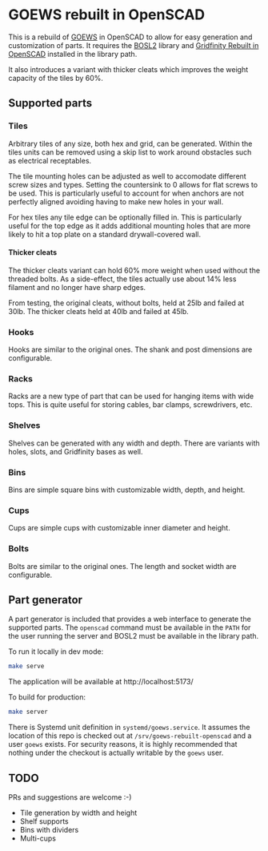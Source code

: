 # GOEWS rebuilt in OpenSCAD

This is a rebuild of [GOEWS](https://goews.xyz/) in OpenSCAD to allow for easy
generation and customization of parts. It requires the
[BOSL2](https://github.com/BelfrySCAD/BOSL2) library and
[Gridfinity Rebuilt in OpenSCAD](https://github.com/kennetek/gridfinity-rebuilt-openscad)
installed in the library path.

It also introduces a variant with thicker cleats which improves the weight capacity of
the tiles by 60%.

## Supported parts

### Tiles

Arbitrary tiles of any size, both hex and grid, can be generated. Within the tiles
units can be removed using a skip list to work around obstacles such as electrical
receptables.

The tile mounting holes can be adjusted as well to accomodate different screw sizes and
types. Setting the countersink to 0 allows for flat screws to be used. This is
particularly useful to account for when anchors are not perfectly aligned avoiding
having to make new holes in your wall.

For hex tiles any tile edge can be optionally filled in. This is particularly useful
for the top edge as it adds additional mounting holes that are more likely to hit a top
plate on a standard drywall-covered wall.

#### Thicker cleats

The thicker cleats variant can hold 60% more weight when used without the threaded
bolts. As a side-effect, the tiles actually use about 14% less filament and no longer
have sharp edges.

From testing, the original cleats, without bolts, held at 25lb and failed at 30lb. The
thicker cleats held at 40lb and failed at 45lb.

### Hooks

Hooks are similar to the original ones. The shank and post dimensions are
configurable.

### Racks

Racks are a new type of part that can be used for hanging items with wide tops. This is
quite useful for storing cables, bar clamps, screwdrivers, etc.

### Shelves

Shelves can be generated with any width and depth. There are variants with holes,
slots, and Gridfinity bases as well.

### Bins

Bins are simple square bins with customizable width, depth, and height.

### Cups

Cups are simple cups with customizable inner diameter and height.

### Bolts

Bolts are similar to the original ones. The length and socket width are configurable.

## Part generator

A part generator is included that provides a web interface to generate the supported
parts. The `openscad` command must be available in the `PATH` for the user running the
server and BOSL2 must be available in the library path.

To run it locally in dev mode:

```bash
make serve
```

The application will be available at http://localhost:5173/

To build for production:

```bash
make server
```

There is Systemd unit definition in `systemd/goews.service`. It assumes the location of
this repo is checked out at `/srv/goews-rebuilt-openscad` and a user `goews` exists.
For security reasons, it is highly recommended that nothing under the checkout is
actually writable by the `goews` user.

## TODO

PRs and suggestions are welcome :-)

* Tile generation by width and height
* Shelf supports
* Bins with dividers
* Multi-cups

